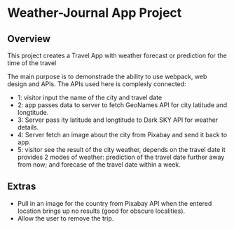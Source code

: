 # Weather-Journal App Project

## Overview
This project creates a Travel App with weather forecast or prediction for the time of the travel

The main purpose is to demonstrade the ability to use webpack, web design and APIs. The APIs used here is complexly connected: 
- 1: visitor input the name of the city and travel date 
- 2: app passes data to server to fetch GeoNames API for city latitude and longtitude. 
- 3: Server pass ity latitude and longtitude to Dark SKY API for weather details.
- 4: Server fetch an image about the city from Pixabay and send it back to app.
- 5: visitor see the result of the city weather, depends on the travel date it provides 2 modes of weather: prediction of the travel date further away from now; and forecase of the travel date within a week.


## Extras
* Pull in an image for the country from Pixabay API when the entered location brings up no results (good for obscure localities).
* Allow the user to remove the trip.
